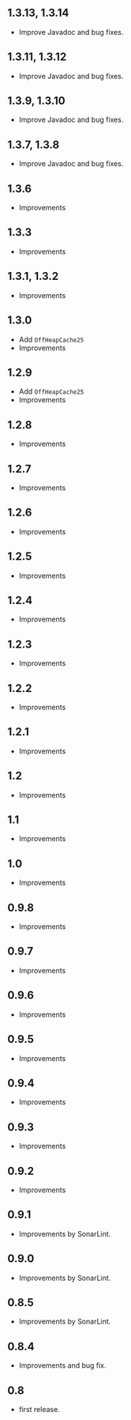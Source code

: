 ## 1.3.13, 1.3.14
* Improve Javadoc and bug fixes.

## 1.3.11, 1.3.12
* Improve Javadoc and bug fixes.

## 1.3.9, 1.3.10
* Improve Javadoc and bug fixes.

## 1.3.7, 1.3.8
* Improve Javadoc and bug fixes.

## 1.3.6
* Improvements

## 1.3.3
* Improvements

## 1.3.1, 1.3.2
* Improvements

## 1.3.0
* Add `OffHeapCache25`
* Improvements

## 1.2.9
* Add `OffHeapCache25`
* Improvements

## 1.2.8
* Improvements

## 1.2.7
* Improvements

## 1.2.6
* Improvements

## 1.2.5
* Improvements

## 1.2.4
* Improvements

## 1.2.3
* Improvements

## 1.2.2
* Improvements


## 1.2.1
* Improvements


## 1.2
* Improvements


## 1.1
* Improvements


## 1.0
* Improvements


## 0.9.8
* Improvements


## 0.9.7
* Improvements


## 0.9.6
* Improvements


## 0.9.5
* Improvements


## 0.9.4
* Improvements


## 0.9.3
* Improvements


## 0.9.2
* Improvements


## 0.9.1
* Improvements by SonarLint.


## 0.9.0
* Improvements by SonarLint.


## 0.8.5
* Improvements by SonarLint.


## 0.8.4
* Improvements and bug fix.


## 0.8

* first release.